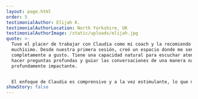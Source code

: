 ```yaml
---
layout: page.html
order: 5
testimonialAuthor: Elijah K.
testimonialAuthorLocation: North Yorkshire, UK
testimonialAuthorImage: /static/uploads/elijah.jpg
quote: >-
  Tuve el placer de trabajar con Claudia como mi coach y la recomiendo
  muchísimo. Desde nuestra primera sesión, creó un espacio donde me sentí
  completamente a gusto. Tiene una capacidad natural para escuchar atentamente,
  hacer preguntas profundas y guiar las conversaciones de una manera natural y
  profundamente impactante.


  El enfoque de Claudia es comprensivo y a la vez estimulante, lo que me ayudó a ganar claridad y confianza de maneras inesperadas. Su estilo de coaching es natural, pero claramente basado en la experiencia y el interés genuino. Si buscas una coach que te escuche de verdad y te ayude a avanzar con confianza, ¡Claudia es una excelente opción!
showStory: false
---
```

